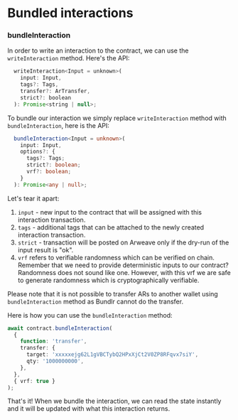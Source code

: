 # Bundled interactions

### bundleInteraction

In order to write an interaction to the contract, we can use the `writeInteraction` method. Here's the API:

```js
  writeInteraction<Input = unknown>(
    input: Input,
    tags?: Tags,
    transfer?: ArTransfer,
    strict?: boolean
  ): Promise<string | null>;
```

To bundle our interaction we simply replace `writeInteraction` method with `bundleInteraction`, here is the API:

```ts
  bundleInteraction<Input = unknown>(
    input: Input,
    options?: {
      tags?: Tags;
      strict?: boolean;
      vrf?: boolean;
    }
  ): Promise<any | null>;
```

Let's tear it apart:

1. `input` - new input to the contract that will be assigned with this interaction transaction.
2. `tags` - additional tags that can be attached to the newly created interaction transaction.
3. `strict` - transaction will be posted on Arweave only if the dry-run of the input result is "ok".
4. `vrf` refers to verifiable randomness which can be verified on chain. Remember that we need to provide deterministic inputs to our contract? Randomness does not sound like one. However, with this vrf we are safe to generate randomness which is cryptographically verifiable.

Please note that it is not possible to transfer ARs to another wallet using `bundleInteraction` method as Bundlr cannot do the transfer.

Here is how you can use the `bundleInteraction` method:

```ts
await contract.bundleInteraction(
  {
    function: 'transfer',
    transfer: {
      target: 'xxxxxejg62L1gVBCTybQ2HPxXjCt2V0ZP8RFqvx7siY',
      qty: '1000000000',
    },
  },
  { vrf: true }
);
```

That's it! When we bundle the interaction, we can read the state instantly and it will be updated with what this interaction returns.

